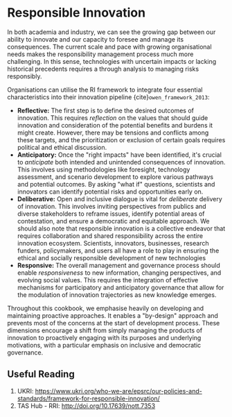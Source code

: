 
# Responsible Innovation

In both academia and industry, we can see the growing gap between our ability to innovate and our capacity to foresee and manage its consequences. The current scale and pace with growing organisational needs makes the responsibility management process much more challenging. In this sense, technologies with uncertain impacts or lacking historical precedents requires a through analysis to managing risks responsibly. 

Organisations can utilise the RI framework to integrate four essential characteristics into their innovation pipeline {cite}`owen_framework_2013`: 

- **Reflective:** The first step is to define the desired outcomes of innovation. This requires *reflection* on the values that should guide innovation and consideration of the potential benefits and burdens it might create. However, there may be tensions and conflicts among these targets, and the prioritization or exclusion of certain goals requires political and ethical discussion.
- **Anticipatory:** Once the "right impacts" have been identified, it's crucial to *anticipate* both intended and unintended consequences of innovation. This involves using methodologies like foresight, technology assessment, and scenario development to explore various pathways and potential outcomes. By asking "what if" questions, scientists and innovators can identify potential risks and opportunities early on.
- **Deliberative:** Open and inclusive dialogue is vital for *deliberate* delivery of innovation. This involves inviting perspectives from publics and diverse stakeholders to reframe issues, identify potential areas of contestation, and ensure a democratic and equitable approach. We should also note that responsible innovation is a collective endeavor that requires collaboration and shared responsibility across the entire innovation ecosystem. Scientists, innovators, businesses, research funders, policymakers, and users all have a role to play in ensuring the ethical and socially responsible development of new technologies
- **Responsive:** The overall management and governance process should enable *responsiveness* to new information, changing perspectives, and evolving social values. This requires the integration of effective mechanisms for participatory and anticipatory governance that allow for the modulation of innovation trajectories as new knowledge emerges.

Throughout this cookbook, we emphasise heavily on developing and maintaining proactive approaches. It enables a "by-design" approach and prevents most of the concerns at the start of development process. These dimensions encourage a shift from simply managing the products of innovation to proactively engaging with its purposes and underlying motivations, with a particular emphasis on inclusive and democratic governance.

## Useful Reading

1. UKRI: https://www.ukri.org/who-we-are/epsrc/our-policies-and-standards/framework-for-responsible-innovation/
2. TAS Hub - RRI: http://doi.org/10.17639/nott.7353

